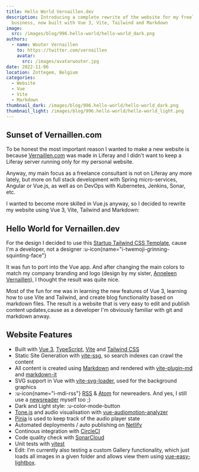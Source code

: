 ```yaml
---
title: Hello World Vernaillen.dev
description: Introducing a complete rewrite of the website for my freelance
  business, now built with Vue 3, Vite, Tailwind and Markdown
image:
  src: /images/blog/996.hello-world/hello-world_dark.png
authors:
  - name: Wouter Vernaillen
    to: https://twitter.com/vernaillen
    avatar:
      src: /images/avatarwouter.jpg
date: 2022-11-06
location: Zottegem, Belgium
categories:
  - Website
  - Vue
  - Vite
  - Markdown
thumbnail_dark: /images/blog/996.hello-world/hello-world_dark.png
thumbnail_light: /images/blog/996.hello-world/hello-world_light.png
---
```


## Sunset of Vernaillen.com

To be honest the most important reason I wanted to make a new website is because [Vernaillen.com](https://www.vernaillen.com) was made in Liferay and I didn't want to keep a Liferay server running only for my personal website.

Anyway, my main focus as a freelance consultant is not on Liferay any more lately, but more on full stack development with Spring micro-services, Angular or Vue.js, as well as on DevOps with Kubernetes, Jenkins, Sonar, etc.

I wanted to become more skilled in Vue.js anyway, so I decided to rewrite my website using Vue 3, Vite, Tailwind and Markdown:

## Hello World for Vernaillen.dev

For the design I decided to use this [Startup Tailwind CSS Template](https://tailwindtemplates.co/templates/startup), cause I'm a developer, not a designer :u-icon{name="i-twemoji-grinning-squinting-face"}

It was fun to port into the Vue app. And after changing the main colors to match my company branding and logo (design by my sister, [Anneleen Vernaillen](https://www.anneleenvernaillen.com)), I thought the result was quite nice.

Most of the fun for me was in learning the new features of Vue 3, learning how to use Vite and Tailwind, and create blog functionality based on markdown files. The result is a website that is very easy to edit and publish content updates,cause as a developer I'm obviously familiar with git and markdown anway.

## Website Features

- Built with [Vue 3](https://vuejs.org/), [TypeScript](https://vuejs.org/guide/typescript/overview.html), [Vite](https://vitejs.dev/) and [Tailwind CSS](https://tailwindcss.com/)
- Static Site Generation with [vite-ssg](https://github.com/antfu/vite-ssg), so search indexes can crawl the content
- All content is created using [Markdown](https://daringfireball.net/projects/markdown/) and rendered with [vite-plugin-md](https://github.com/antfu/vite-plugin-md) and [markdown-it](https://markdown-it.github.io/)
- SVG support in Vue with [vite-svg-loader](https://github.com/jpkleemans/vite-svg-loader), used for the background graphics
- :u-icon{name="i-mdi-rss"}
  [RSS](https://vernaillen.dev/feed.xml) & [Atom](https://vernaillen.dev/feed.xml) for newreaders. And yes, I still use a [newsreader](https://feedly.com) myself too ;)
- Dark and Light style:
  :u-color-mode-button
- [Tone.js](https://tonejs.github.io/) and audio visualisation with [vue-audiomotion-analyzer](https://vue-audiomotion-analyzer.dev/)
- [Pinia](https://pinia.vuejs.org/) is used to keep track of the audio player state
- Automated deployments / auto publishing on [Netlify](https://www.netlify.com/)
- Continous integration with [CircleCI](https://app.circleci.com/pipelines/github/vernaillen/vernaillen.dev?filter=all)
- Code quality check with [SonarCloud](https://sonarcloud.io/summary/new_code?id=vernaillen.dev)
- Unit tests with [vitest](https://vitest.dev/)
- Edit: I'm currently also testing a custom Gallery functionality, which just loads all images in a given folder and allows view them using [vue-easy-lightbox](https://onycat.com/vue-easy-lightbox/).
